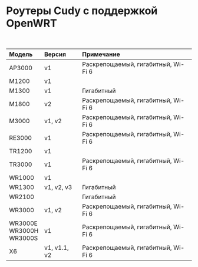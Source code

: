 # Роутеры Cudy с поддержкой OpenWRT

<br>

| Модель | Версия | Примечание |
| :---         |     :---      |          :--- |
| AP3000 | v1  | Раскрепощаемый, гигабитный, Wi-Fi 6 |
| M1200  | v1  |      |
| M1300  | v1  | Гигабитный |
| M1800  | v2  | Раскрепощаемый, гигабитный, Wi-Fi 6 |
| M3000  | v1, v2 | Раскрепощаемый, гигабитный, Wi-Fi 6 |
| RE3000 | v1  | Раскрепощаемый, гигабитный, Wi-Fi 6 |
| TR1200 | v1  |      |
| TR3000 | v1  | Раскрепощаемый, гигабитный, Wi-Fi 6 |
| WR1000 | v1    |      |
| WR1300 | v1, v2, v3    | Гигабитный |
| WR2100 |  | Гигабитный |
| WR3000 | v1, v2 | Раскрепощаемый, гигабитный, Wi-Fi 6 |
| WR3000E<br>WR3000H<br>WR3000S | v1 | Раскрепощаемый, гигабитный, Wi-Fi 6 |
| X6 | v1, v1.1, v2 | Раскрепощаемый, гигабитный, Wi-Fi 6 |
